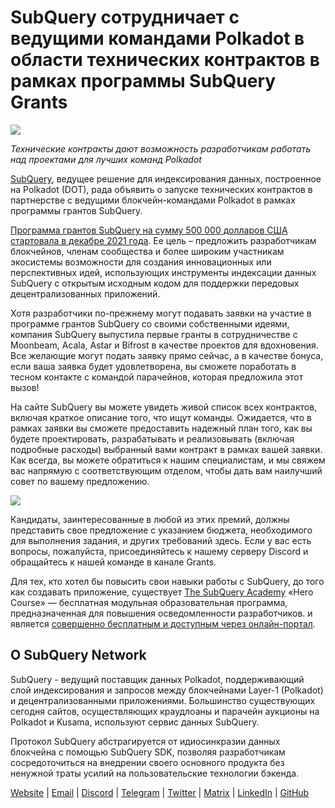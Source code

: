 # SubQuery сотрудничает с ведущими командами Polkadot в области технических контрактов в рамках программы SubQuery Grants

![](https://miro.medium.com/max/1400/0*KlrhjUy3MRRT98OO)

_Технические контракты дают возможность разработчикам работать над проектами для лучших команд Polkadot_

[SubQuery](https://subquery.network/), ведущее решение для индексирования данных, построенное на Polkadot (DOT), рада объявить о запуске технических контрактов в партнерстве с ведущими блокчейн-командами Polkadot в рамках программы грантов SubQuery.

[Программа грантов SubQuery на сумму 500 000 долларов США стартовала в декабре 2021 года](./20211222-grants.md). Ее цель – предложить разработчикам блокчейнов, членам сообщества и более широким участникам экосистемы возможности для создания инновационных или перспективных идей, использующих инструменты индексации данных SubQuery с открытым исходным кодом для поддержки передовых децентрализованных приложений.

Хотя разработчики по-прежнему могут подавать заявки на участие в программе грантов SubQuery со своими собственными идеями, компания SubQuery выпустила первые гранты в сотрудничестве с Moonbeam, Acala, Astar и Bifrost в качестве проектов для вдохновения. Все желающие могут подать заявку прямо сейчас, а в качестве бонуса, если ваша заявка будет удовлетворена, вы сможете поработать в тесном контакте с командой парачейнов, которая предложила этот вызов!

На сайте SubQuery вы можете увидеть живой список всех контрактов, включая краткое описание того, что ищут команды. Ожидается, что в рамках заявки вы сможете предоставить надежный план того, как вы будете проектировать, разрабатывать и реализовывать (включая подробные расходы) выбранный вами контракт в рамках вашей заявки. Как всегда, вы можете обратиться к нашим специалистам, и мы свяжем вас напрямую с соответствующим отделом, чтобы дать вам наилучший совет по вашему предложению.

![](https://miro.medium.com/max/1400/0*o2m57G86Tyi2UWiQ)

Кандидаты, заинтересованные в любой из этих премий, должны представить свое предложение с указанием бюджета, необходимого для выполнения задания, и других требований здесь. Если у вас есть вопросы, пожалуйста, присоединяйтесь к нашему серверу Discord и обращайтесь к нашей команде в канале Grants.

Для тех, кто хотел бы повысить свои навыки работы с SubQuery, до того как создавать приложение, существует [The SubQuery Academy](./20211018-subquery-launches-the-subquery-academy.md) «Hero Course» — бесплатная модульная образовательная программа, предназначенная для повышения осведомленности разработчиков. и является [совершенно бесплатным и доступным через онлайн-портал](https://subquery.coassemble.com/unlock/dOKZW6O#/).

## О SubQuery Network

SubQuery - ведущий поставщик данных Polkadot, поддерживающий слой индексирования и запросов между блокчейнами Layer-1 (Polkadot) и децентрализованными приложениями. Большинство существующих сегодня сайтов, осуществляющих краудлоаны и парачейн аукционы на Polkadot и Kusama, используют сервис данных SubQuery.

Протокол SubQuery абстрагируется от идиосинкразии данных блокчейна с помощью SubQuery SDK, позволяя разработчикам сосредоточиться на внедрении своего основного продукта без ненужной траты усилий на пользовательские технологии бэкенда.

[Website](https://subquery.network/) | [Email](hello@subquery.network) | [Discord](https://discord.com/invite/78zg8aBSMG) | [Telegram](https://t.me/subquerynetwork) | [Twitter](https://twitter.com/subquerynetwork) | [Matrix](https://matrix.to/#/#subquery:matrix.org) | [LinkedIn](https://www.linkedin.com/company/subquery) | [GitHub](https://github.com/subquery)
